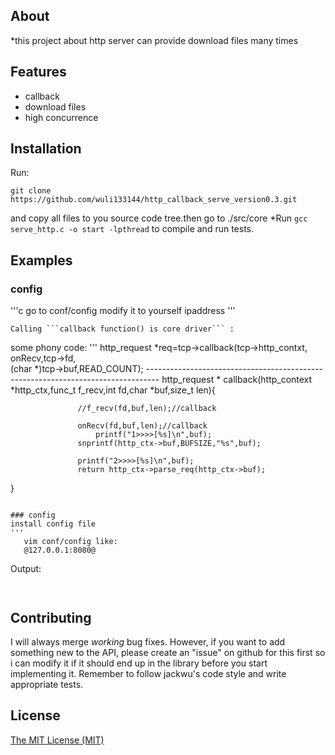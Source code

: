 ## About
*this project about http server can provide download files many times

## Features
* callback
* download files
* high concurrence


## Installation
Run:
```
git clone https://github.com/wuli133144/http_callback_serve_version0.3.git
```
and copy all files to you source code tree.then go to ./src/core 
*Run ```gcc serve_http.c -o start -lpthread``` to compile and run tests.

## Examples
### config
'''c
go to conf/config modify it to yourself ipaddress
'''

```
Calling ```callback function() is core driver``` :  
```
some phony code:
'''
   http_request *req=tcp->callback(tcp->http_contxt,                                 \
                                                  onRecv,tcp->fd,                    \
                                                  (char *)tcp->buf,READ_COUNT);
    ---------------------------------------------------------------------------------
    http_request * callback(http_context *http_ctx,func_t f_recv,int fd,char *buf,size_t len){
             
                   //f_recv(fd,buf,len);//callback

                   onRecv(fd,buf,len);//callback
                       printf("1>>>>[%s]\n",buf);
                   snprintf(http_ctx->buf,BUFSIZE,"%s",buf);

                   printf("2>>>>[%s]\n",buf);
                   return http_ctx->parse_req(http_ctx->buf);
}                          
                     
```

### config
install config file
'''
   vim conf/config like:
   @127.0.0.1:8080@
```

Output:
```
 
```

## Contributing

I will always merge *working* bug fixes. However, if you want to add something new to the API, please create an "issue" on github for this first so i can modify it if it should end up in the library before you start implementing it.
Remember to follow jackwu's code style and write appropriate tests.

## License
[The MIT License (MIT)](http://opensource.org/licenses/mit-license.php)

